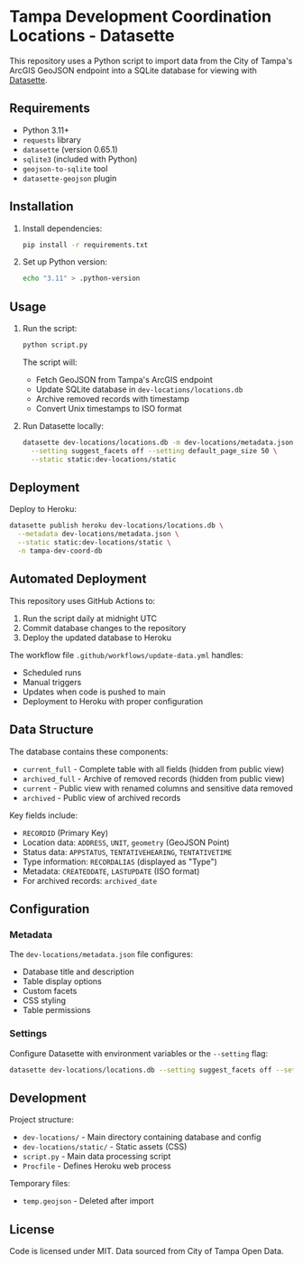 # Tampa Development Coordination Locations - Datasette

This repository uses a Python script to import data from the City of Tampa's ArcGIS GeoJSON endpoint into a SQLite database for viewing with [Datasette](https://datasette.io).

## Requirements

- Python 3.11+
- `requests` library
- `datasette` (version 0.65.1)
- `sqlite3` (included with Python)
- `geojson-to-sqlite` tool
- `datasette-geojson` plugin

## Installation

1. Install dependencies:

    ```bash
    pip install -r requirements.txt
    ```

2. Set up Python version:

    ```bash
    echo "3.11" > .python-version
    ```

## Usage

1. Run the script:

    ```bash
    python script.py
    ```

   The script will:
   - Fetch GeoJSON from Tampa's ArcGIS endpoint
   - Update SQLite database in `dev-locations/locations.db`
   - Archive removed records with timestamp
   - Convert Unix timestamps to ISO format

2. Run Datasette locally:

    ```bash
    datasette dev-locations/locations.db -m dev-locations/metadata.json \
      --setting suggest_facets off --setting default_page_size 50 \
      --static static:dev-locations/static
    ```

## Deployment

Deploy to Heroku:

```bash
datasette publish heroku dev-locations/locations.db \
  --metadata dev-locations/metadata.json \
  --static static:dev-locations/static \
  -n tampa-dev-coord-db
```

## Automated Deployment

This repository uses GitHub Actions to:
1. Run the script daily at midnight UTC
2. Commit database changes to the repository
3. Deploy the updated database to Heroku

The workflow file `.github/workflows/update-data.yml` handles:
- Scheduled runs
- Manual triggers
- Updates when code is pushed to main
- Deployment to Heroku with proper configuration

## Data Structure

The database contains these components:
- `current_full` - Complete table with all fields (hidden from public view)
- `archived_full` - Archive of removed records (hidden from public view)
- `current` - Public view with renamed columns and sensitive data removed
- `archived` - Public view of archived records

Key fields include:
- `RECORDID` (Primary Key)
- Location data: `ADDRESS`, `UNIT`, `geometry` (GeoJSON Point)
- Status data: `APPSTATUS`, `TENTATIVEHEARING`, `TENTATIVETIME`
- Type information: `RECORDALIAS` (displayed as "Type")
- Metadata: `CREATEDDATE`, `LASTUPDATE` (ISO format)
- For archived records: `archived_date`

## Configuration

### Metadata

The `dev-locations/metadata.json` file configures:
- Database title and description
- Table display options
- Custom facets
- CSS styling
- Table permissions

### Settings

Configure Datasette with environment variables or the `--setting` flag:

```bash
datasette dev-locations/locations.db --setting suggest_facets off --setting default_page_size 50
```

## Development

Project structure:
- `dev-locations/` - Main directory containing database and config
- `dev-locations/static/` - Static assets (CSS)
- `script.py` - Main data processing script
- `Procfile` - Defines Heroku web process

Temporary files:
- `temp.geojson` - Deleted after import

## License

Code is licensed under MIT. Data sourced from City of Tampa Open Data.